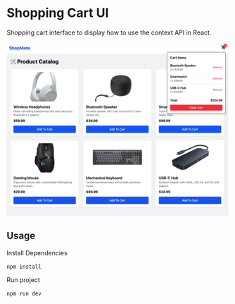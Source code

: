 # Shopping Cart UI

Shopping cart interface to display how to use the context API in React.

<img src="./public/screen.png" width="600" />

## Usage

Install Dependencies

```bash
npm install
```

Run project

```bash
npm run dev
```
